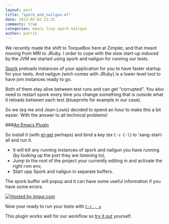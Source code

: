 ```yaml
---
layout: post
title: "spork_and_nailgun.el"
date: 2013-05-02 23:31
comments: true
categories: emacs lisp spork nailgun
author: patrik
---
```


We recently made the shift to TorqueBox here at Zimpler, and that
meant moving from MRI to JRuby. I order to cope with the slow start-up
induced by the JVM we started using spork and nailgun for running our
tests.

[Spork](https://github.com/sporkrb/spork) preloads instances of your
application for you to have faster startup for your tests. And nailgun
(wich comes with JRuby) is a lower level tool to have jvm instances
ready to go.

Both of them stay alive between test runs and can get "corrupted". You
also need to restart spork every time you change something that is
outside what it reloads between each test (blueprints for example in
our case).

So we (eq me and Jean-Louis) decided to spend an hour to make this a
bit easier. With the answer to all technical problems!

<!-- more -->

###[An Emacs Plugin](https://github.com/Zimpler/spork-and-nailgun.el)

So install it (with [el-get](https://github.com/dimitri/el-get) perhaps) and bind a key (ex `C-c C-l`) to 'sang-start-all and run it.

* It will kill any running instances of spork and nailgun you have
  running (by looking up the port they are listening to),
* Jump to the root of the project your currently editing in and
  activate the right rvm env,
* Start upp Spork and nailgun in separate buffers.

The spork buffer will popup and it can have some useful information if
you have some errors.

<a href="http://imgur.com/RozzIIv"><img src="http://i.imgur.com/RozzIIv.png" title="Hosted by imgur.com"/></a>

Now your ready to run your tests with [`C-c , v`](https://github.com/pezra/rspec-mode)

This plugin works well for our workflow so [try it out](https://github.com/Zimpler/spork-and-nailgun.el) yourself.
